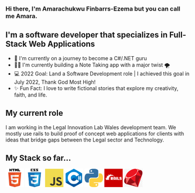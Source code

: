 ### Hi there, I'm Amarachukwu Finbarrs-Ezema but you can call me Amara.

## I'm a software developer that specializes in Full-Stack Web Applications

- 👑 I'm currently on a journey to become a C#/.NET guru
- ✍🏽 I'm currently building a Note Taking app with a major twist 🌪
- 💻 2022 Goal: Land a Software Development role | I achieved this goal in July 2022, Thank God Most High!
- ✨ Fun Fact: I love to write fictional stories that explore my creativity, faith, and life.

## My current role

I am working in the Legal Innovation Lab Wales development team. We mostly use rails to build proof of concept web applications for clients with ideas that bridge gaps between the Legal sector and Technology.

## My Stack so far...

<img src="Images\html5-icon.png" alt="HTML5 logo" width="50" height="50" /> 
<img src="Images\css.png" alt="CSS logo" width="50" height="50" /> 
<img src="Images\JavaScript-logo.png" alt="JS logo" width="50" height="50" /> <img src="Images\c-logo-4.png" alt="C# logo" width="50" height="50" /> 
<img src="Images\python-2.png" alt="Python logo" width="50" height="50" />
<img src="Images\Rails.png" alt="C# logo" width="50" height="50" /> 
<img src="Images\ruby.png" alt="Python logo" width="50" height="50" />

